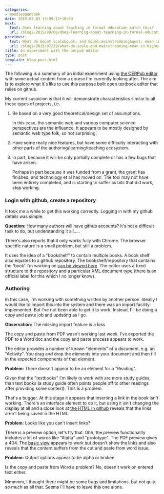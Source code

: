 ```yaml
---
categories:
- moodleopenbook
date: 2015-08-03 13:09:12+10:00
next:
  text: Does learning about teaching in formal education match this?
  url: /blog2/2015/08/06/does-learning-about-teaching-in-formal-education-match-this/
previous:
  text: What do &quot;scale&quot; and &quot;mainstreaming&quot; mean in higher education?
  url: /blog2/2015/07/29/what-do-scale-and-mainstreaming-mean-in-higher-education/
title: An experiment with the oerpub editor
type: post
template: blog-post.html
---
```

The following is a summary of an initial experiment using [the OERPub editor](http://editor.oerpub.org/) with some actual content from a course I'm currently looking after. The aim is to explore what it's like to use this purpose built open textbook editor that relies on github.

My current suspicion is that it will demonstrate characteristics similar to all these types of projects, i.e.

1. Be based on a very good theoretical/design set of assumptions.
    
    In this case, the semantic web and various computer science perspectives are the influence. It appears to be mostly designed by semantic web type folk, so not surprising.
    
2. Have some really nice features, but have some difficulty interacting with other parts of the authoring/learning/teaching ecosystem.
3. In part, because it will be only partially complete or has a few bugs that have arisen.
    
    Perhaps in part because it was funded from a grant, the grant has finished, and technology et al has moved on. The tool may not have been entirely completed, and is starting to suffer as bits that did work, stop working.
    

### Login with github, create a repository

It took me a while to get this working correctly. Logging in with my github details was simple.

**Question:** How many authors will have github accounts? It's not a difficult task to do, but understanding it all.....

There's also reports that it only works fully with Chrome. The browser specific nature is a small problem, but still a problem.

It uses the idea of a "bookshelf" to contain multiple books. A book shelf also equates to a github repository. The bookshelf/repository that contains the 'book' I'm working on [can be viewed here](https://github.com/djplaner/edu8111-themes). The editor uses a fixed structure to the repository and a particular XML document type (there is an official label for this which I no longer know).

### Authoring

In this case, I'm working with something written by another person. Ideally I would like to import this into the system and there was an import facility implemented. But I've not been able to get it to work. Instead, I'll be doing a copy and paste job and updating as I go.

**Observation:** The missing import feature is a loss

The copy and paste from PDF wasn't working last week. I've exported the PDF to a Word doc and the copy and paste process appears to work.

The editor provides a number of known "elements" of a document. e.g. an "Activity". You drag and drop the elements into your document and then fill in the expected components of that element.

**Problem:** There doesn't appear to be an element for a "Reading".

Given that the "textbooks" I'm likely to work with are more study guides, than text books (a study guide often points people off to other readings after providing some context). This is a problem.

That's a bugger. At this stage it appears that inserting a link in the book isn't working. There's an interface element to do it, but using it isn't changing the display at all and a close look at [the HTML in github](https://github.com/djplaner/edu8111-themes/blob/gh-pages/content/module1.html) reveals that the links aren't being saved in the HTML.

**Problem:** Looks like you can't insert links?

There is a preview option, let's try that. Ohh, the preview functionality includes a lot of words like "Alpha" and "prototype". The PDF preview gives a 404. The [basic view](http://djplaner.github.io/edu8111-themes/basic-view.html) appears to work but doesn't show the links and also reveals that the content suffers from the cut and paste from word issue.

**Problem:** Output options appear to be alpha or broken.

Is the copy and paste from Word a problem? No, doesn't work on entered text either.

Mmmmm, I thought there might be some bugs and limitations, but not quite so much as all that. Seems I'll have to leave this one alone.